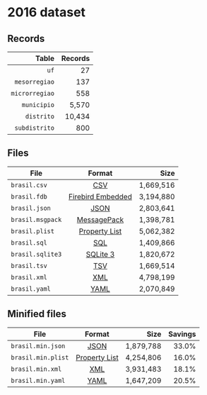 # 2016 dataset

## Records

|          Table | Records |
| --------------:| -------:|
|           `uf` |      27 |
|  `mesorregiao` |     137 |
| `microrregiao` |     558 |
|    `municipio` |   5,570 |
|     `distrito` |  10,434 |
|  `subdistrito` |     800 |

## Files

| File             | Format                                                                                 |      Size |
| ---------------- |:--------------------------------------------------------------------------------------:| ---------:|
| `brasil.csv`     | [CSV](https://en.wikipedia.org/wiki/Comma-separated_values)                            | 1,669,516 |
| `brasil.fdb`     | [Firebird Embedded](https://en.wikipedia.org/wiki/Embedded_database#Firebird_Embedded) | 3,194,880 |
| `brasil.json`    | [JSON](https://en.wikipedia.org/wiki/JSON)                                             | 2,803,641 |
| `brasil.msgpack` | [MessagePack](https://en.wikipedia.org/wiki/MessagePack)                               | 1,398,781 |
| `brasil.plist`   | [Property List](https://en.wikipedia.org/wiki/Property_list)                           | 5,062,382 |
| `brasil.sql`     | [SQL](https://en.wikipedia.org/wiki/SQL)                                               | 1,409,866 |
| `brasil.sqlite3` | [SQLite 3](https://en.wikipedia.org/wiki/SQLite)                                       | 1,820,672 |
| `brasil.tsv`     | [TSV](https://en.wikipedia.org/wiki/Tab-separated_values)                              | 1,669,514 |
| `brasil.xml`     | [XML](https://en.wikipedia.org/wiki/XML)                                               | 4,798,199 |
| `brasil.yaml`    | [YAML](https://en.wikipedia.org/wiki/YAML)                                             | 2,070,849 |

## Minified files

| File               | Format                                                       |      Size | Savings |
| ------------------ |:------------------------------------------------------------:| ---------:| -------:|
| `brasil.min.json`  | [JSON](https://en.wikipedia.org/wiki/JSON)                   | 1,879,788 |   33.0% |
| `brasil.min.plist` | [Property List](https://en.wikipedia.org/wiki/Property_list) | 4,254,806 |   16.0% |
| `brasil.min.xml`   | [XML](https://en.wikipedia.org/wiki/XML)                     | 3,931,483 |   18.1% |
| `brasil.min.yaml`  | [YAML](https://en.wikipedia.org/wiki/YAML)                   | 1,647,209 |   20.5% |